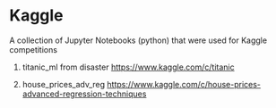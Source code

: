 # Kaggle
A collection of Jupyter Notebooks (python) that were used for Kaggle competitions 

1. titanic_ml from disaster
https://www.kaggle.com/c/titanic

2. house_prices_adv_reg
https://www.kaggle.com/c/house-prices-advanced-regression-techniques
